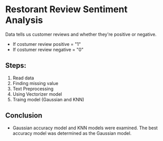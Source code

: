# Restorant Review Sentiment Analysis
 
Data tells us customer reviews and whether they're positive or negative.
* If costumer review positive = "1"
* If costumer review negative = "0"


## Steps:
1. Read data
2. Finding missing value
3. Text Preprocessing
4. Using Vectorizer model
5. Traing model (Gaussian and KNN)


## Conclusion 
* Gaussian accuracy model and KNN models were examined. The best accuracy model was determined as the Gaussian model.
